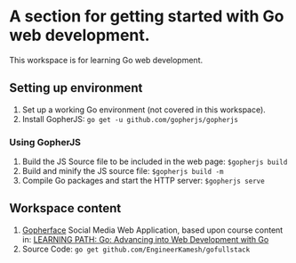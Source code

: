 # A section for getting started with Go web development.
This workspace is for learning Go web development.

## Setting up environment
1. Set up a working Go environment (not covered in this workspace).
2. Install GopherJS: `go get -u github.com/gopherjs/gopherjs`


### Using GopherJS
1. Build the JS Source file to be included in the web page: `$gopherjs build`
2. Build and minify the JS source file: `$gopherjs build -m`
3. Compile Go packages and start the HTTP server: `$gopherjs serve`

## Workspace content
1. [Gopherface](./Gopherface) Social Media Web Application, based upon course content in: [LEARNING PATH: Go: Advancing into Web Development with Go](https://www.udemy.com/learning-path-go-advancing-into-web-development-with-go/)
  1. Source Code: `go get github.com/EngineerKamesh/gofullstack`
